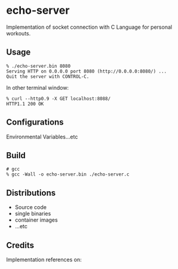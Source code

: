 # echo-server
Implementation of socket connection with C Language for personal workouts.

## Usage

```shell
% ./echo-server.bin 8080
Serving HTTP on 0.0.0.0 port 8080 (http://0.0.0.0:8080/) ...
Quit the server with CONTROL-C.
```

In other terminal window:

```shell
% curl --http0.9 -X GET localhost:8088/
HTTP1.1 200 OK
```

## Configurations
Environmental Variables...etc

## Build

```shell
# gcc
% gcc -Wall -o echo-server.bin ./echo-server.c
```

## Distributions
- Source code
- single binaries
- container images
- ...etc

## Credits
Implementation references on:
